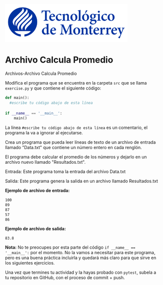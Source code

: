 ![Tec de Monterrey](../../images/logotecmty.png)
# Archivo Calcula Promedio
Archivos-Archivo Calcula Promedio


Modifica el programa que se encuentra en la carpeta `src` que se llama `exercise.py` y que contiene el siguiente código:

```python
def main():
  #escribe tu código abajo de esta línea

if __name__ == '__main__':
    main()
```

La línea `#escribe tu código abajo de esta línea` es un comentario, el programa la va a ignorar al ejecutarse.

Crea un programa que pueda leer líneas de texto de un archivo de entrada llamado "Data.txt" que contiene un número entero en cada renglón.

El programa debe calcular el promedio de los números y dejarlo en un archivo nuevo llamado "Resultados.txt".

Entrada:
Este programa toma la entrada del archivo Data.txt

Salida:
Este programa genera la salida en un archivo llamado Resultados.txt

<b>Ejemplo de archivo de entrada:</b>
```
100
89
87
57
86
```

<b>Ejemplo de archivo de salida: </b>
```
83.8
```

**Nota:** No te preocupes por esta parte del código `if __name__ == '__main__':` por el momento. No la vamos a necesitar para este programa, pero es una buena práctica incluirla y quedará más claro para que sirve en los siguientes ejercicios.

Una vez que termines tu actividad y la hayas probado con `pytest`, subela a tu repositorio en GitHub, con el proceso de commit + push.
